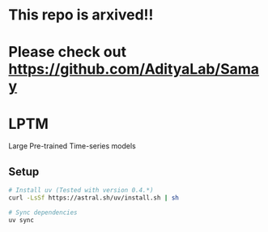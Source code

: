 # This repo is arxived!!
# Please check out https://github.com/AdityaLab/Samay

# LPTM

Large Pre-trained Time-series models

## Setup

```bash
# Install uv (Tested with version 0.4.*)
curl -LsSf https://astral.sh/uv/install.sh | sh

# Sync dependencies
uv sync
```
